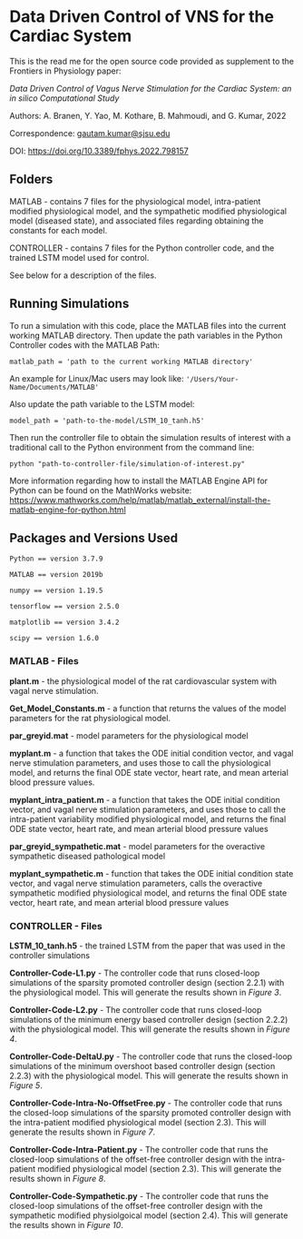 # Data Driven Control of VNS for the Cardiac System
 
 This is the read me for the open source code provided as supplement to the Frontiers in Physiology paper: 
 
 *Data Driven Control of Vagus Nerve Stimulation for the Cardiac System: an in silico Computational Study*
 
 Authors: A. Branen, Y. Yao, M. Kothare, B. Mahmoudi, and G. Kumar, 2022

Correspondence: gautam.kumar@sjsu.edu 

DOI: <https://doi.org/10.3389/fphys.2022.798157>

## Folders 

MATLAB - contains 7 files for the physiological model, intra-patient modified physiological model, and the sympathetic modified physiological model (diseased state), and associated files regarding obtaining the constants for each model. 

CONTROLLER - contains 7 files for the Python controller code, and the trained LSTM model used for control. 

See below for a description of the files. 

## Running Simulations 

To run a simulation with this code, place the MATLAB files into the current working MATLAB directory. Then update the path variables in the Python Controller codes with the MATLAB Path: 

`matlab_path = 'path to the current working MATLAB directory'` 

An example for Linux/Mac users may look like: `'/Users/Your-Name/Documents/MATLAB'` 

Also update the path variable to the LSTM model: 

`model_path = 'path-to-the-model/LSTM_10_tanh.h5'` 

Then run the controller file to obtain the simulation results of interest with a traditional call to the Python environment from the command line: 

`python "path-to-controller-file/simulation-of-interest.py"`

More information regarding how to install the MATLAB Engine API for Python can be found on the MathWorks website: 
<https://www.mathworks.com/help/matlab/matlab_external/install-the-matlab-engine-for-python.html> 

## Packages and Versions Used 

`Python == version 3.7.9` 

`MATLAB == version 2019b` 

`numpy == version 1.19.5`

`tensorflow == version 2.5.0`

`matplotlib == version 3.4.2`

`scipy == version 1.6.0`

### MATLAB - Files 

**plant.m** - the physiological model of the rat  cardiovascular system with vagal nerve stimulation. 

**Get_Model_Constants.m** - a function that returns the values of the model parameters for the rat physiological model. 

**par_greyid.mat** - model parameters for the physiological model 

**myplant.m** - a function that takes the ODE initial condition vector, and vagal nerve stimulation parameters, and uses those to call the physiological model, and returns the final ODE state vector, heart rate, and mean arterial blood pressure values. 

**myplant_intra_patient.m** - a function that takes the ODE initial condition vector, and vagal nerve stimulation parameters, and uses those to call the intra-patient variability modified physiological model, and returns the final ODE state vector, heart rate, and mean arterial blood pressure values

**par_greyid_sympathetic.mat** - model parameters for the overactive sympathetic diseased pathological model 

**myplant_sympathetic.m** - function that takes the ODE initial condition state vector, and vagal nerve stimulation parameters, calls the overactive sympathetic modified physiological model, and returns the final ODE state vector, heart rate, and mean arterial blood pressure values 

### CONTROLLER - Files 

**LSTM_10_tanh.h5** - the trained LSTM from the paper that was used in the controller simulations 

**Controller-Code-L1.py** - The controller code that runs closed-loop simulations of the sparsity promoted controller design (section 2.2.1) with the physiological model. This will generate the results shown in *Figure 3*. 

**Controller-Code-L2.py** - The controller code that runs closed-loop simulations of the minimum energy based controller design (section 2.2.2) with the physiological model. This will generate the results shown in *Figure 4*. 

**Controller-Code-DeltaU.py** - The controller code that runs the closed-loop simulations of the minimum overshoot based controller design (section 2.2.3) with the physiological model. This will generate the results shown in *Figure 5*. 

**Controller-Code-Intra-No-OffsetFree.py** - The controller code that runs the closed-loop simulations of the sparsity promoted controller design with the intra-patient modified physiological model (section 2.3). This will generate the results shown in *Figure 7*. 

**Controller-Code-Intra-Patient.py** - The controller code that runs the closed-loop simulations of the offset-free controller design with the intra-patient modified physiological model (section 2.3). This will generate the results shown in *Figure 8*. 

**Controller-Code-Sympathetic.py** - The controller code that runs the closed-loop simulations of the offset-free controller design with the sympathetic modified physiolgoical model (section 2.4). This will generate the results shown in *Figure 10*. 
